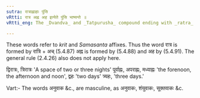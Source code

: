 ```yaml
---
sutra: रात्राह्नाहाः पुंसि
vRtti: रात्र अह्न अह इत्येते पुंसि भाष्यन्ते ॥
vRtti_eng: The _Dvandva_ and _Tatpurusha_ compound ending with _ratra_ and _ahna_ and _aha_ are spoken of in the masculine.

---
```

These words refer to _krit_ and _Samasanta_ affixes. Thus the word रात्र is formed by रात्रि + अच् (5.4.87) अह्न is formed by (5.4.88) and अह by (5.4.91). The general rule (2.4.26) also does not apply here.

द्विरात्रः, त्रिरात्रः 'A space of two or three nights' पूर्वाह्नः, अपराह्नः, मध्याह्नः 'the forenoon, the afternoon and noon', द्वहः 'two days' त्र्यहः, 'three days.'

Vart:- The words अनुवाक &c., are masculine, as अनुवाकः, शंयुवाकः, सूक्तवाकः &c.